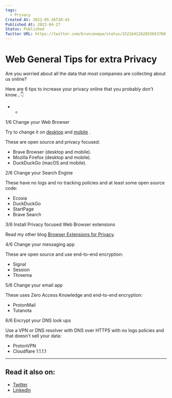 ```yaml
---
tags:
  - Privacy
Created At: 2022-05-26T20:43
Published At: 2022-04-27
Status: Published
Twitter URL: https://twitter.com/bruncanepa/status/1521641262033653760
---
```


# Web General Tips for extra Privacy

Are you worried about all the data that most companies are collecting about us online?

Here are 6 tips to increase your privacy online that you probably don't know...👇

- -

1/6 Change your Web Browser

Try to change it on [desktop](https://www.notion.so/6af86ffee3f94ac5b84601d827f67a67?pvs=21) and [mobile](https://www.notion.so/6af86ffee3f94ac5b84601d827f67a67?pvs=21) .

These are open source and privacy focused:

- Brave Browser (desktop and mobile).
- Mozilla Firefox (desktop and mobile).
- DuckDuckGo (macOS and mobile).

2/6 Change your Search Engine

These have no logs and no tracking policies and at least some open source code:

- Ecosia
- DuckDuckGo
- StartPage
- Brave Search

3/6 Install Privacy focused Web Browser extensions

Read my other blog [Browser Extensions for Privacy](<20220427-Browser Extensions for Privacy.md>).

4/6 Change your messaging app

These are open source and use end-to-end encryption:

- Signal
- Session
- Threema

5/6 Change your email app

These uses Zero Access Knowledge and end-to-end encryption:

- ProtonMail
- Tutanota

6/6 Encrypt your DNS look ups

Use a VPN or DNS resolver with DNS over HTTPS with no logs policies and that doesn't sell your data:

- ProtonVPN
- Cloudflare 1.1.1.1

---

## Read it also on:

- [Twitter](https://twitter.com/bruncanepa/status/1732873359996727784)
- [LinkedIn](https://www.linkedin.com/posts/bruno-canepa_second-knowledgemanagement-activity-7138638607656931328-rEM5)
